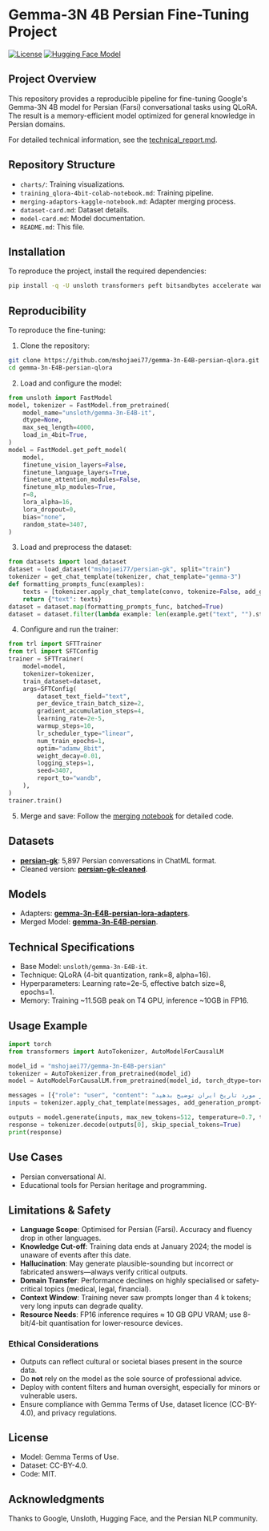 # Gemma-3N 4B Persian Fine-Tuning Project

[![License](https://img.shields.io/badge/License-MIT-blue.svg)](LICENSE)
[![Hugging Face Model](https://img.shields.io/badge/Hugging%20Face-Model-yellow)](https://huggingface.co/mshojaei77/gemma-3n-E4B-persian)

## Project Overview

This repository provides a reproducible pipeline for fine-tuning Google's Gemma-3N 4B model for Persian (Farsi) conversational tasks using QLoRA. The result is a memory-efficient model optimized for general knowledge in Persian domains.

For detailed technical information, see the [technical_report.md](https://github.com/mshojaei77/gemma-3n-E4B-persian-qlora/blob/main/technical_report.md).

## Repository Structure

- `charts/`: Training visualizations.
- `training_qlora-4bit-colab-notebook.md`: Training pipeline.
- `merging-adaptors-kaggle-notebook.md`: Adapter merging process.
- `dataset-card.md`: Dataset details.
- `model-card.md`: Model documentation.
- `README.md`: This file.

## Installation

To reproduce the project, install the required dependencies:

```bash
pip install -q -U unsloth transformers peft bitsandbytes accelerate wandb datasets
```

## Reproducibility

To reproduce the fine-tuning:

1. Clone the repository:

```bash
git clone https://github.com/mshojaei77/gemma-3n-E4B-persian-qlora.git
cd gemma-3n-E4B-persian-qlora
```

2. Load and configure the model:

```python
from unsloth import FastModel
model, tokenizer = FastModel.from_pretrained(
    model_name="unsloth/gemma-3n-E4B-it",
    dtype=None,
    max_seq_length=4000,
    load_in_4bit=True,
)
model = FastModel.get_peft_model(
    model,
    finetune_vision_layers=False,
    finetune_language_layers=True,
    finetune_attention_modules=False,
    finetune_mlp_modules=True,
    r=8,
    lora_alpha=16,
    lora_dropout=0,
    bias="none",
    random_state=3407,
)
```

3. Load and preprocess the dataset:

```python
from datasets import load_dataset
dataset = load_dataset("mshojaei77/persian-gk", split="train")
tokenizer = get_chat_template(tokenizer, chat_template="gemma-3")
def formatting_prompts_func(examples):
    texts = [tokenizer.apply_chat_template(convo, tokenize=False, add_generation_prompt=False).removeprefix('<bos>') for convo in examples["messages"]]
    return {"text": texts}
dataset = dataset.map(formatting_prompts_func, batched=True)
dataset = dataset.filter(lambda example: len(example.get("text", "").strip()) > 0)
```

4. Configure and run the trainer:

```python
from trl import SFTTrainer
from trl import SFTConfig
trainer = SFTTrainer(
    model=model,
    tokenizer=tokenizer,
    train_dataset=dataset,
    args=SFTConfig(
        dataset_text_field="text",
        per_device_train_batch_size=2,
        gradient_accumulation_steps=4,
        learning_rate=2e-5,
        warmup_steps=10,
        lr_scheduler_type="linear",
        num_train_epochs=1,
        optim="adamw_8bit",
        weight_decay=0.01,
        logging_steps=1,
        seed=3407,
        report_to="wandb",
    ),
)
trainer.train()
```

5. Merge and save:
Follow the [merging notebook](./merging-adaptors-kaggle-notebook.md) for detailed code.

## Datasets

- **[persian-gk](https://huggingface.co/datasets/mshojaei77/persian-gk)**: 5,897 Persian conversations in ChatML format.
- Cleaned version: **[persian-gk-cleaned](https://huggingface.co/datasets/mshojaei77/persian-gk-cleaned)**.

## Models

- Adapters: **[gemma-3n-E4B-persian-lora-adapters](https://huggingface.co/mshojaei77/gemma-3n-E4B-persian-lora-adapters)**.
- Merged Model: **[gemma-3n-E4B-persian](https://huggingface.co/mshojaei77/gemma-3n-E4B-persian)**.

## Technical Specifications

- Base Model: `unsloth/gemma-3n-E4B-it`.
- Technique: QLoRA (4-bit quantization, rank=8, alpha=16).
- Hyperparameters: Learning rate=2e-5, effective batch size=8, epochs=1.
- Memory: Training ~11.5GB peak on T4 GPU, inference ~10GB in FP16.

## Usage Example

```python
import torch
from transformers import AutoTokenizer, AutoModelForCausalLM

model_id = "mshojaei77/gemma-3n-E4B-persian"
tokenizer = AutoTokenizer.from_pretrained(model_id)
model = AutoModelForCausalLM.from_pretrained(model_id, torch_dtype=torch.bfloat16, device_map="auto")

messages = [{"role": "user", "content": "سلام! در مورد تاریخ ایران توضیح بدهید."}]
inputs = tokenizer.apply_chat_template(messages, add_generation_prompt=True, return_tensors="pt").to(model.device)

outputs = model.generate(inputs, max_new_tokens=512, temperature=0.7, top_p=0.95, do_sample=True)
response = tokenizer.decode(outputs[0], skip_special_tokens=True)
print(response)
```

## Use Cases

- Persian conversational AI.
- Educational tools for Persian heritage and programming.

## Limitations & Safety

- **Language Scope**: Optimised for Persian (Farsi). Accuracy and fluency drop in other languages.
- **Knowledge Cut-off**: Training data ends at January 2024; the model is unaware of events after this date.
- **Hallucination**: May generate plausible-sounding but incorrect or fabricated answers—always verify critical outputs.
- **Domain Transfer**: Performance declines on highly specialised or safety-critical topics (medical, legal, financial).
- **Context Window**: Training never saw prompts longer than 4 k tokens; very long inputs can degrade quality.
- **Resource Needs**: FP16 inference requires ≈ 10 GB GPU VRAM; use 8-bit/4-bit quantisation for lower-resource devices.

### Ethical Considerations

- Outputs can reflect cultural or societal biases present in the source data.
- Do **not** rely on the model as the sole source of professional advice.
- Deploy with content filters and human oversight, especially for minors or vulnerable users.
- Ensure compliance with Gemma Terms of Use, dataset licence (CC-BY-4.0), and privacy regulations.

## License

- Model: Gemma Terms of Use.
- Dataset: CC-BY-4.0.
- Code: MIT.

## Acknowledgments

Thanks to Google, Unsloth, Hugging Face, and the Persian NLP community.